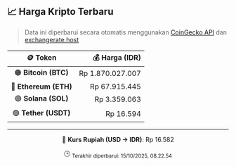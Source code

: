 

<!-- HARGA_KRIPTO -->
## 📈 Harga Kripto Terbaru

> Data ini diperbarui secara otomatis menggunakan [CoinGecko API](https://www.coingecko.com/) dan [exchangerate.host](https://exchangerate.host/)

<div align="center">

| 🪙 Token | 💰 Harga (IDR) |
|:------:|---------------:|
| 🟠 **Bitcoin (BTC)**   | Rp 1.870.027.007 |
| 🔵 **Ethereum (ETH)**  | Rp 67.915.445 |
| 🟣 **Solana (SOL)**    | Rp 3.359.063 |
| 🟢 **Tether (USDT)**   | Rp 16.594 |

---

💱 **Kurs Rupiah (USD → IDR)**: Rp 16.582

🕒 <sub>Terakhir diperbarui: 15/10/2025, 08.22.54</sub>

</div>
<!-- /HARGA_KRIPTO -->